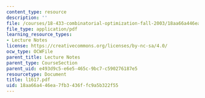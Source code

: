 ```yaml
---
content_type: resource
description: ''
file: /courses/18-433-combinatorial-optimization-fall-2003/18aa66a446ea7fb3436ffc9a5b322f55_l1617.pdf
file_type: application/pdf
learning_resource_types:
- Lecture Notes
license: https://creativecommons.org/licenses/by-nc-sa/4.0/
ocw_type: OCWFile
parent_title: Lecture Notes
parent_type: CourseSection
parent_uid: e493d9c5-e6e5-465c-9bc7-c590276187e5
resourcetype: Document
title: l1617.pdf
uid: 18aa66a4-46ea-7fb3-436f-fc9a5b322f55
---
```

